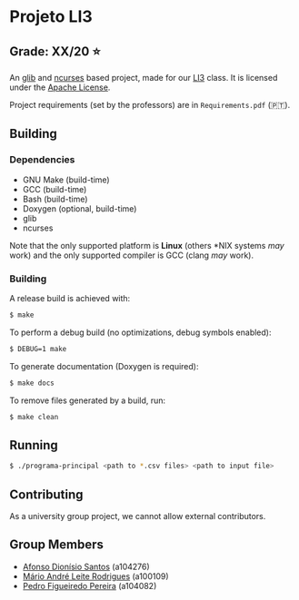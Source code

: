 # Projeto LI3

## Grade: XX/20 ⭐️

An [glib](https://docs.gtk.org/glib/) and [ncurses](https://invisible-island.net/ncurses/) based project, made for
our [LI3](https://www4.di.uminho.pt/~jno/sitedi/uc_J303N1.html) class. It is licensed under the
[Apache License](http://www.apache.org/licenses/LICENSE-2.0).

Project requirements (set by the professors) are in `Requirements.pdf` (🇵🇹).

## Building

### Dependencies

- GNU Make (build-time)
- GCC (build-time)
- Bash (build-time)
- Doxygen (optional, build-time)
- glib
- ncurses

Note that the only supported platform is **Linux** (others \*NIX systems _may_ work) and the only
supported compiler is GCC (clang _may_ work).

### Building

A release build is achieved with:

```bash
$ make
```

To perform a debug build (no optimizations, debug symbols enabled):

```bash
$ DEBUG=1 make
```

To generate documentation (Doxygen is required):

```bash
$ make docs
```

To remove files generated by a build, run:

```bash
$ make clean
```

## Running

```bash
$ ./programa-principal <path to *.csv files> <path to input file>
```

## Contributing

As a university group project, we cannot allow external contributors.

## Group Members

* [Afonso Dionísio Santos](https://github.com/afonso-santos/) (a104276)
* [Mário André Leite Rodrigues](https://github.com/MarioRodrigues10/) (a100109)
* [Pedro Figueiredo Pereira](https://github.com/pedrofp4444) (a104082)
